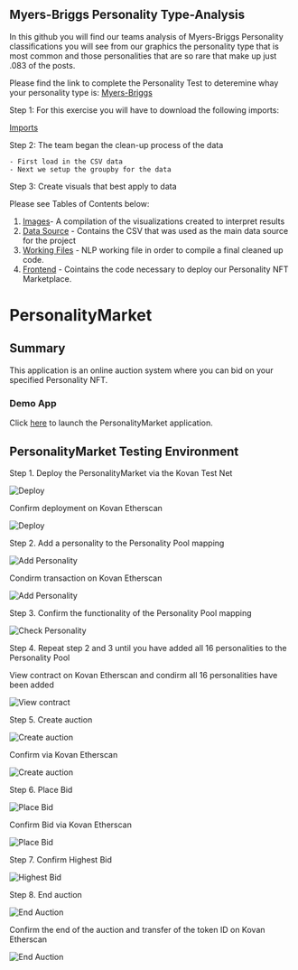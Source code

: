 ## Myers-Briggs Personality Type-Analysis

In this github you will find our teams analysis of Myers-Briggs Personality classifications you will see from our graphics the personality type that is most common and those personalities that are so rare that make up just .083 of the posts. 

Please find the link to complete the Personality Test to deteremine whay your personality type is: [Myers-Briggs](https://www.16personalities.com/free-personality-test)

Step 1: For this exercise you will have to download the following imports:

[Imports](https://github.com/eml33530/Project_3/blob/main/PNG%20FIles/imports.PNG)


Step 2: The team began the clean-up process of the data


    - First load in the CSV data 
    - Next we setup the groupby for the data
    
Step 3: Create visuals that best apply to data




Please see Tables of Contents below:

1. [Images](https://github.com/eml33530/Project_3/tree/main/PNG%20FIles)- A compilation of the visualizations created to interpret results
2. [Data Source](https://github.com/eml33530/Project_3/tree/main/Resources) - Contains the CSV that was used as the main data source for the project
3. [Working Files](https://github.com/eml33530/Project_3/tree/main/WorkingVersions) - NLP working file in order to compile a final cleaned up code. 
4. [Frontend](https://github.com/eml33530/Project_3/tree/main/frontend) - Cointains the code necessary to deploy our Personality NFT Marketplace.



# PersonalityMarket

## Summary

This application is an online auction system where you can bid on your specified Personality NFT.

### Demo App

Click [here](https://jacobj215.github.io/personality-market/frontend/index.html) to launch the PersonalityMarket application.


## PersonalityMarket Testing Environment 

Step 1. Deploy the PersonalityMarket via the Kovan Test Net

![Deploy](PNG%20FIles/personality-auction/deploy-kv.png)

Confirm deployment on Kovan Etherscan

![Deploy](PNG%20FIles/personality-auction/deploy-tx.png)

Step 2. Add a personality to the Personality Pool mapping 

![Add Personality](PNG%20FIles/personality-auction/add-personality.png)

Condirm transaction on Kovan Etherscan

![Add Personality](PNG%20FIles/personality-auction/add-personality-tx.png)

Step 3. Confirm the functionality of the Personality Pool mapping

![Check Personality](PNG%20FIles/personality-auction/check-personality.png)

Step 4. Repeat step 2 and 3 until you have added all 16 personalities to the Personality Pool

View contract on Kovan Etherscan and condirm all 16 personalities have been added 

![View contract](PNG%20FIles/personality-auction/personality-market-tx.png)

Step 5. Create auction 

![Create auction](PNG%20FIles/personality-auction/create-auction.png)

Confirm via Kovan Etherscan 

![Create auction](PNG%20FIles/personality-auction/create-auction-tx.png)

Step 6. Place Bid

![Place Bid](PNG%20FIles/personality-auction/place-bid.png)

Confirm Bid via Kovan Etherscan 

![Place Bid](PNG%20FIles/personality-auction/place-bid-tx.png)

Step 7. Confirm Highest Bid

![Highest Bid](PNG%20FIles/personality-auction/confirm-highestBid.png)

Step 8. End auction

![End Auction](PNG%20FIles/personality-auction/end-auction.png)

Confirm the end of the auction and transfer of the token ID on Kovan Etherscan 

![End Auction](PNG%20FIles/personality-auction/end-auction-tx.png)


